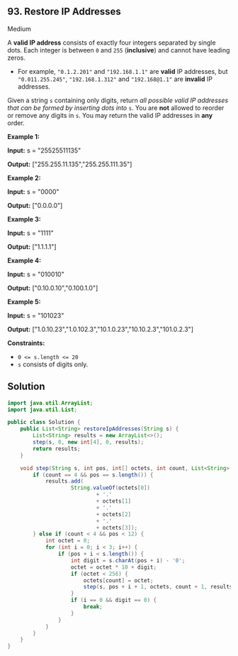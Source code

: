 ## 93\. Restore IP Addresses

Medium

A **valid IP address** consists of exactly four integers separated by single dots. Each integer is between `0` and `255` (**inclusive**) and cannot have leading zeros.

*   For example, `"0.1.2.201"` and `"192.168.1.1"` are **valid** IP addresses, but `"0.011.255.245"`, `"192.168.1.312"` and `"192.168@1.1"` are **invalid** IP addresses.

Given a string `s` containing only digits, return _all possible valid IP addresses that can be formed by inserting dots into_ `s`. You are **not** allowed to reorder or remove any digits in `s`. You may return the valid IP addresses in **any** order.

**Example 1:**

**Input:** s = "25525511135"

**Output:** ["255.255.11.135","255.255.111.35"] 

**Example 2:**

**Input:** s = "0000"

**Output:** ["0.0.0.0"] 

**Example 3:**

**Input:** s = "1111"

**Output:** ["1.1.1.1"] 

**Example 4:**

**Input:** s = "010010"

**Output:** ["0.10.0.10","0.100.1.0"] 

**Example 5:**

**Input:** s = "101023"

**Output:** ["1.0.10.23","1.0.102.3","10.1.0.23","10.10.2.3","101.0.2.3"] 

**Constraints:**

*   `0 <= s.length <= 20`
*   `s` consists of digits only.

## Solution

```java
import java.util.ArrayList;
import java.util.List;

public class Solution {
    public List<String> restoreIpAddresses(String s) {
        List<String> results = new ArrayList<>();
        step(s, 0, new int[4], 0, results);
        return results;
    }

    void step(String s, int pos, int[] octets, int count, List<String> results) {
        if (count == 4 && pos == s.length()) {
            results.add(
                    String.valueOf(octets[0])
                            + '.'
                            + octets[1]
                            + '.'
                            + octets[2]
                            + '.'
                            + octets[3]);
        } else if (count < 4 && pos < 12) {
            int octet = 0;
            for (int i = 0; i < 3; i++) {
                if (pos + i < s.length()) {
                    int digit = s.charAt(pos + i) - '0';
                    octet = octet * 10 + digit;
                    if (octet < 256) {
                        octets[count] = octet;
                        step(s, pos + i + 1, octets, count + 1, results);
                    }
                    if (i == 0 && digit == 0) {
                        break;
                    }
                }
            }
        }
    }
}
```